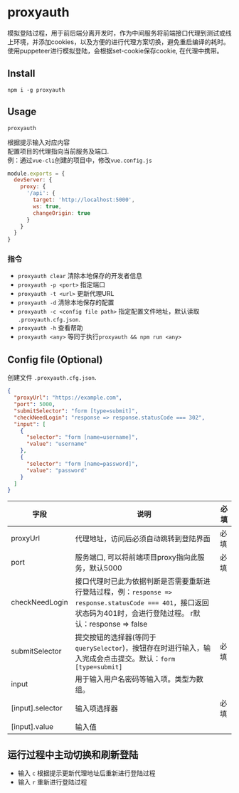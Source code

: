 # proxyauth

模拟登陆过程，用于前后端分离开发时，作为中间服务将前端接口代理到测试或线上环境，并添加cookies，以及方便的进行代理方案切换，避免重启编译的耗时。
使用puppeteer进行模拟登陆，会根据set-cookie保存cookie, 在代理中携带。


## Install

```shell
npm i -g proxyauth
```

## Usage

```shell
proxyauth
```
根据提示输入对应内容  
配置项目的代理指向当前服务及端口.  
例：通过`vue-cli`创建的项目中，修改`vue.config.js`
```javascript
module.exports = {
  devServer: {
    proxy: {
      '/api': {
        target: 'http://localhost:5000',
        ws: true,
        changeOrigin: true
      }
    }
  }
}
```
### 指令
* `proxyauth clear` 清除本地保存的开发者信息
* `proxyauth -p <port>` 指定端口
* `proxyauth -t <url>` 更新代理URL
* `proxyauth -d` 清除本地保存的配置
* `proxyauth -c <config file path>` 指定配置文件地址，默认读取 `.proxyauth.cfg.json`.
* `proxyauth -h` 查看帮助
* `proxyauth <any>` 等同于执行`proxyauth && npm run <any>`

## Config file (Optional)

创建文件 `.proxyauth.cfg.json`.

```json
{
  "proxyUrl": "https://example.com",
  "port": 5000,
  "submitSelector": "form [type=submit]",
  "checkNeedLogin": "response => response.statusCode === 302",
  "input": [
    {
      "selector": "form [name=username]",
      "value": "username"
    },
    {
      "selector": "form [name=password]",
      "value": "password"
    }
  ]
}
```
  
字段 | 说明  | 必填   
-- | -- | --   
proxyUrl | 代理地址，访问后必须自动跳转到登陆界面 | 必填  
port | 服务端口, 可以将前端项目proxy指向此服务，默认5000 | 必填
checkNeedLogin | 接口代理时已此为依据判断是否需要重新进行登陆过程，例：`response => response.statusCode === 401`，接口返回状态码为401时，会进行登陆过程。 r默认：response => false |  
submitSelector | 提交按钮的选择器(等同于`querySelector`)，按钮存在时进行输入，输入完成会点击提交。默认：`form [type=submit]` |  必填
input | 用于输入用户名密码等输入项。类型为数组。 | 
[input].selector | 输入项选择器 | 必填 
[input].value | 输入值 |   


## 运行过程中主动切换和刷新登陆
* 输入 `c` 根据提示更新代理地址后重新进行登陆过程
* 输入 `r` 重新进行登陆过程

